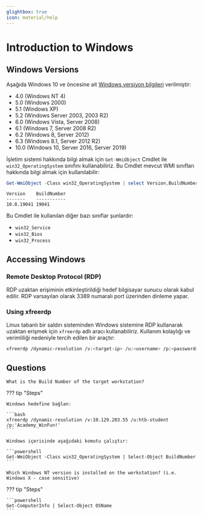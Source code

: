 ```yaml
---
glightbox: true
icon: material/help
---
```


# Introduction to Windows

## Windows Versions

Aşağıda Windows 10 ve öncesine ait [Windows versiyon bilgileri](https://learn.microsoft.com/en-us/windows/win32/sysinfo/operating-system-version) verilmiştir:

* 4.0 (Windows NT 4)
* 5.0 (Windows 2000)
* 5.1 (Windows XP)
* 5.2 (Windows Server 2003, 2003 R2)
* 6.0 (Windows Vista, Server 2008)
* 6.1 (Windows 7, Server 2008 R2)
* 6.2 (Windows 8, Server 2012)
* 6.3 (Windows 8.1, Server 2012 R2)
* 10.0 (Windows 10, Server 2016, Server 2019)

İşletim sistemi hakkında bilgi almak için `Get-WmiObject` Cmdlet ile `win32_OperatingSystem` sınıfını kullanabiliriz. Bu Cmdlet mevcut WMI sınıfları hakkında bilgi almak için kullanılabilir:

```powershell
Get-WmiObject -Class win32_OperatingSystem | select Version,BuildNumber
```

```text title="Output"
Version    BuildNumber
-------    -----------
10.0.19041 19041
```

Bu Cmdlet ile kullanılan diğer bazı sınıflar şunlardır:

* `win32_Service`
* `win32_Bios`
* `win32_Process`

## Accessing Windows

### Remote Desktop Protocol (RDP)

RDP uzaktan erişiminin etkinleştirildiği hedef bilgisayar sunucu olarak kabul edilir. RDP varsayılan olarak 3389 numaralı port üzerinden dinleme yapar.

### Using xfreerdp

Linux tabanlı bir saldırı sisteminden Windows sistemine RDP kullanarak uzaktan erişmek için `xfreerdp` adlı aracı kullanabiliriz. Kullanım kolaylığı ve verimliliği nedeniyle tercih edilen bir araçtır:

```bash
xfreerdp /dynamic-resolution /v:<target-ip> /u:<username> /p:<password>
```

## Questions

```text
What is the Build Number of the target workstation?
```

??? tip "Steps"

    Windows hedefine bağlan:

    ```bash
    xfreerdp /dynamic-resolution /v:10.129.203.55 /u:htb-student /p:'Academy_WinFun!'
    ```

    Windows içerisinde aşağıdaki komutu çalıştır:

    ```powershell
    Get-WmiObject -Class win32_OperatingSystem | Select-Object BuildNumber
    ```

```text
Which Windows NT version is installed on the workstation? (i.e. Windows X - case sensitive)
```

??? tip "Steps"

    ```powershell
    Get-ComputerInfo | Select-Object OSName
    ```
